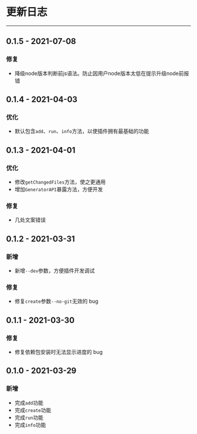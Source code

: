 # 更新日志

---

## 0.1.5 - 2021-07-08

### 修复

- 降级node版本判断前js语法。防止因用户node版本太低在提示升级node前报错

## 0.1.4 - 2021-04-03

### 优化

- 默认包含`add`、`run`、`info`方法，以使插件拥有最基础的功能

## 0.1.3 - 2021-04-01

### 优化

- 修改`getChangedFiles`方法，使之更通用
- 增加`GeneratorAPI`暴露方法，方便开发

### 修复

- 几处文案错误

## 0.1.2 - 2021-03-31

### 新增

- 新增`--dev`参数，方便插件开发调试

### 修复

- 修复`create`参数`--no-git`无效的 bug

## 0.1.1 - 2021-03-30

### 修复

- 修复依赖包安装时无法显示进度的 bug

## 0.1.0 - 2021-03-29

### 新增

- 完成`add`功能
- 完成`create`功能
- 完成`run`功能
- 完成`info`功能
